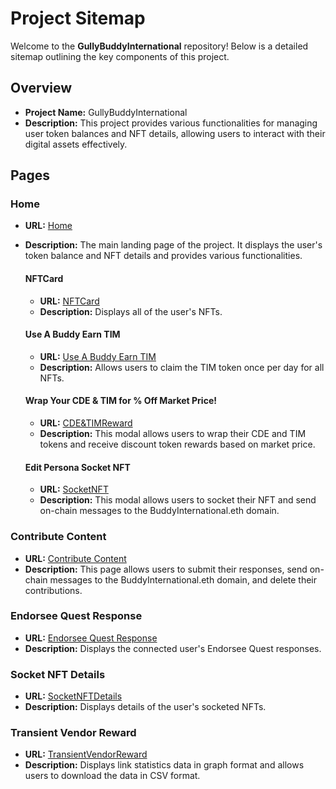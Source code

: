 # Project Sitemap

Welcome to the **GullyBuddyInternational** repository! Below is a detailed sitemap outlining the key components of this project.

## Overview

- **Project Name:** GullyBuddyInternational
- **Description:** This project provides various functionalities for managing user token balances and NFT details, allowing users to interact with their digital assets effectively.

## Pages

### Home
- **URL:** [Home](https://github.com/BuddyInternational/web3/blob/main/client/src/pages/Home.tsx)
- **Description:** The main landing page of the project. It displays the user's token balance and NFT details and provides various functionalities.

    #### NFTCard
    - **URL:** [NFTCard](https://github.com/BuddyInternational/web3/blob/main/client/src/components/homeComponents/card/NftCard.tsx)
    - **Description:** Displays all of the user's NFTs.

    #### Use A Buddy Earn TIM
    - **URL:** [Use A Buddy Earn TIM](https://github.com/BuddyInternational/web3/blob/main/client/src/components/homeComponents/modals/InteractMenuModals.tsx)
    - **Description:** Allows users to claim the TIM token once per day for all NFTs.

    #### Wrap Your CDE & TIM for % Off Market Price!
    - **URL:** [CDE&TIMReward](https://github.com/BuddyInternational/web3/blob/main/client/src/components/homeComponents/modals/CDEReward.tsx)
    - **Description:** This modal allows users to wrap their CDE and TIM tokens and receive discount token rewards based on market price.

    #### Edit Persona Socket NFT
    - **URL:** [SocketNFT](https://github.com/BuddyInternational/web3/blob/main/client/src/components/homeComponents/modals/SocketNFT.tsx)
    - **Description:** This modal allows users to socket their NFT and send on-chain messages to the BuddyInternational.eth domain.

### Contribute Content
- **URL:** [Contribute Content](https://github.com/BuddyInternational/web3/blob/main/client/src/pages/ContributeContent.tsx)
- **Description:** This page allows users to submit their responses, send on-chain messages to the BuddyInternational.eth domain, and delete their contributions.

### Endorsee Quest Response
- **URL:** [Endorsee Quest Response](https://github.com/BuddyInternational/web3/blob/main/client/src/pages/EndorseeQuestReport.tsx)
- **Description:** Displays the connected user's Endorsee Quest responses.

### Socket NFT Details
- **URL:** [SocketNFTDetails](https://github.com/BuddyInternational/web3/blob/main/client/src/pages/SocketNFTDetails.tsx)
- **Description:** Displays details of the user's socketed NFTs.

### Transient Vendor Reward
- **URL:** [TransientVendorReward](https://github.com/BuddyInternational/web3/blob/main/client/src/layout/footer/modals/VendorRewardModal.tsx)
- **Description:** Displays link statistics data in graph format and allows users to download the data in CSV format.
